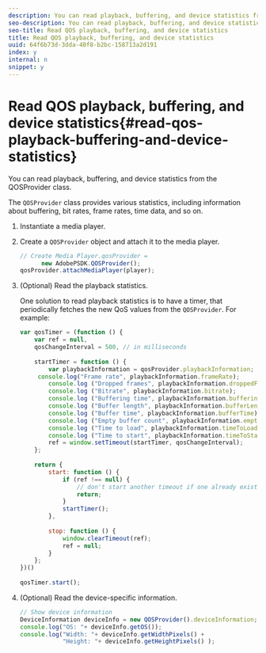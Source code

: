 ```yaml
---
description: You can read playback, buffering, and device statistics from the QOSProvider class.
seo-description: You can read playback, buffering, and device statistics from the QOSProvider class.
seo-title: Read QOS playback, buffering, and device statistics
title: Read QOS playback, buffering, and device statistics
uuid: 64f6b73d-3dda-40f8-b2bc-158713a2d191
index: y
internal: n
snippet: y
---
```


# Read QOS playback, buffering, and device statistics{#read-qos-playback-buffering-and-device-statistics}

You can read playback, buffering, and device statistics from the QOSProvider class.

The `QOSProvider` class provides various statistics, including information about buffering, bit rates, frame rates, time data, and so on. 

1. Instantiate a media player.
1. Create a `QOSProvider` object and attach it to the media player.

   ```js
   // Create Media Player.qosProvider =  
         new AdobePSDK.QOSProvider(); 
   qosProvider.attachMediaPlayer(player);
   ```

1. (Optional) Read the playback statistics.

   One solution to read playback statistics is to have a timer, that periodically fetches the new QoS values from the `QOSProvider`. For example:

   ```js
   var qosTimer = (function () { 
       var ref = null, 
       qosChangeInterval = 500, // in milliseconds 
    
       startTimer = function () { 
           var playbackInformation = qosProvider.playbackInformation; 
        console.log("Frame rate", playbackInformation.frameRate); 
           console.log ("Dropped frames", playbackInformation.droppedFrameCount); 
           console.log ("Bitrate", playbackInformation.bitrate); 
           console.log ("Buffering time", playbackInformation.bufferingTime); 
           console.log ("Buffer length", playbackInformation.bufferLength); 
           console.log ("Buffer time", playbackInformation.bufferTime); 
           console.log ("Empty buffer count", playbackInformation.emptyBufferCount); 
           console.log ("Time to load", playbackInformation.timeToLoad); 
           console.log ("Time to start", playbackInformation.timeToStart); 
           ref = window.setTimeout(startTimer, qosChangeInterval); 
       }; 
    
       return { 
           start: function () { 
               if (ref !== null) { 
                   // don't start another timeout if one already exists. 
                   return; 
               } 
               startTimer(); 
           }, 
    
           stop: function () { 
               window.clearTimeout(ref); 
               ref = null; 
           } 
       };  
   })() 
    
   qosTimer.start(); 
   
   ```

1. (Optional) Read the device-specific information.

   ```js
   // Show device information 
   DeviceInformation deviceInfo = new QOSProvider().deviceInformation; 
   console.log("OS: "+ deviceInfo.getOS()); 
   console.log("Width: "+ deviceInfo.getWidthPixels() +  
               "Height: "+ deviceInfo.getHeightPixels() );
   ```

